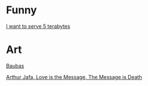 # Funny

[I want to serve 5 terabytes](https://www.youtube.com/watch?v=3t6L-FlfeaI)

# Art

[Baubas](https://www.youtube.com/watch?v=8DmzoTfD9Gw)

[Arthur Jafa, Love is the Message, The Message is Death](https://www.youtube.com/watch?v=FHetfPdy44o)
